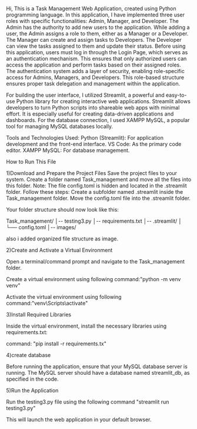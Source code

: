 Hi,
This is a Task Management Web Application, created using Python programming language.
In this application, I have implemented three user roles with specific functionalities: Admin, Manager, and Developer.
The Admin has the authority to add new users to the application. While adding a user, the Admin assigns a role to them, either as a Manager or a Developer.
The Manager can create and assign tasks to Developers.
The Developer can view the tasks assigned to them and update their status.
Before using this application, users must log in through the Login Page, which serves as an authentication mechanism. This ensures that only authorized users can access the application and perform tasks based on their assigned roles.
The authentication system adds a layer of security, enabling role-specific access for Admins, Managers, and Developers.
This role-based structure ensures proper task delegation and management within the application.

For building the user interface, I utilized Streamlit, a powerful and easy-to-use Python library for creating interactive web applications. 
Streamlit allows developers to turn Python scripts into shareable web apps with minimal effort. 
It is especially useful for creating data-driven applications and dashboards.
For the database connection, I used XAMPP MySQL, a popular tool for managing MySQL databases locally.

Tools and Technologies Used:
Python (Streamlit): For application development and the front-end interface.
VS Code: As the primary code editor.
XAMPP MySQL: For database management.

How to Run This File

1)Download and Prepare the Project Files
Save the project files to your system.
Create a folder named Task_management and move all the files into this folder.
Note: The file config.toml is hidden and located in the .streamlit folder. Follow these steps:
Create a subfolder named .streamlit inside the Task_management folder.
Move the config.toml file into the .streamlit folder.

Your folder structure should now look like this:

Task_management/
│-- testing3.py
│-- requirements.txt
│-- .streamlit/
│   └── config.toml
│-- images/

also i added organized file structure as image.

2)Create and Activate a Virtual Environment

Open a terminal/command prompt and navigate to the Task_management folder.

Create a virtual environment using following
command:"python -m venv venv"

Activate the virtual environment using following
command:"venv\Scripts\activate"

3)Install Required Libraries

Inside the virtual environment, install the necessary libraries using requirements.txt:

command: "pip install -r requirements.tx"

4)create database

Before running the application, ensure that your MySQL database server is running. The MySQL server should have a database named streamlit_db, as specified in the code.

5)Run the Application

Run the testing3.py file using the following command
"streamlit run testing3.py"

This will launch the web application in your default browser.
